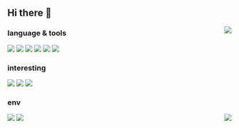 ## Hi there 👋
<img align="right" src="https://github-readme-stats.vercel.app/api?username=fl0a1e&show_icons=true" />


### language & tools
![](https://img.shields.io/badge/C++-00599C?logo=cplusplus&logoColor=fff)
![](https://img.shields.io/badge/Python-743ea2?logo=python&logoColor=fff)
![](https://img.shields.io/badge/git-F05032?logo=git&logoColor=fff)
![](https://img.shields.io/badge/Jupyter-F37626?logo=jupyter&logoColor=fff)
![](https://img.shields.io/badge/CMake-064F8C?logo=cmake&logoColor=fff)
![](https://img.shields.io/badge/Docker-2496ED?logo=docker&logoColor=fff)

### interesting
![](https://img.shields.io/badge/UE-0E1128?logo=unrealengine&logoColor=fff)
![](https://img.shields.io/badge/Godot-064F8C?logo=godotengine&logoColor=fff)
![](https://img.shields.io/badge/PyTorch-EE4C2C?logo=pytorch&logoColor=fff)

### env
![](https://img.shields.io/badge/Win11-0078D4?logo=windows11&logoColor=fff)
![](https://img.shields.io/badge/Ubuntu-E95420?logo=ubuntu&logoColor=fff)
<img align="right" src="https://github-readme-stats.vercel.app/api/top-langs/?username=fl0a1e&layout=compact&hide=html" />


<!--
**fl0a1e/fl0a1e** is a ✨ _special_ ✨ repository because its `README.md` (this file) appears on your GitHub profile.

Here are some ideas to get you started:

- 🔭 I’m currently working on ...
- 🌱 I’m currently learning ...
- 👯 I’m looking to collaborate on ...
- 🤔 I’m looking for help with ...
- 💬 Ask me about ...
- 📫 How to reach me: ...
- 😄 Pronouns: ...
- ⚡ Fun fact: ...
-->
